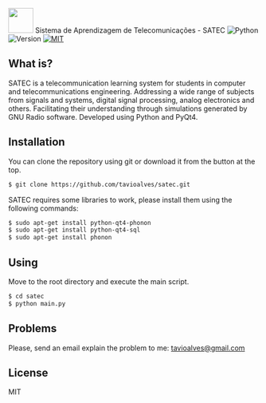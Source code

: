 <img src="https://github.com/tavioalves/satec/blob/master/Imagens/Icones/icone.png" width="50px"> Sistema de Aprendizagem de Telecomunicações - SATEC
![Python](https://img.shields.io/badge/Python-v2.7.13-orange.svg) ![Version](https://img.shields.io/badge/version-1.0-green.svg) [![MIT](https://img.shields.io/dub/l/vibe-d.svg)]() 

## What is?

SATEC is a telecommunication learning system for students in computer and telecommunications engineering. Addressing a wide range of subjects from signals and systems, digital signal processing, analog electronics and others. Facilitating their understanding through simulations generated by GNU Radio software. Developed using Python and PyQt4.

## Installation

You can clone the repository using git or download it from the button at the top.

```sh
$ git clone https://github.com/tavioalves/satec.git
````

SATEC requires some libraries to work, please install them using the following commands:

```sh
$ sudo apt-get install python-qt4-phonon
$ sudo apt-get install python-qt4-sql 
$ sudo apt-get install phonon
```

## Using

Move to the root directory and execute the main script.

```sh
$ cd satec
$ python main.py
```
## Problems

Please, send an email explain the problem to me: tavioalves@gmail.com

## License

MIT
